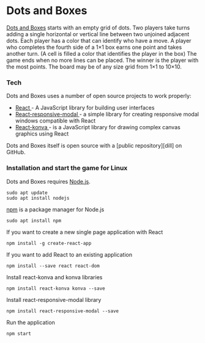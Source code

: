 # Dots and Boxes

[Dots and Boxes](https://en.wikipedia.org/wiki/Dots_and_Boxes) starts with an empty grid of dots. Two players take turns adding a single horizontal or vertical line between two unjoined adjacent dots. Each player has a color that can identify who have a move. A player who completes the fourth side of a 1×1 box earns one point and takes another turn. (A cell is filled a color that identifies the player in the box) The game ends when no more lines can be placed. The winner is the player with the most points. The board may be of any size grid from 1×1 to 10×10.

### Tech

Dots and Boxes uses a number of open source projects to work properly:

* [ React ](http://example.com) - A JavaScript library for building user interfaces
* [ React-responsive-modal ](https://github.com/konvajs/react-konva) - a simple library for creating responsive modal windows compatible with React
* [ React-konva ](https://github.com/pradel/react-responsive-modal) - is a JavaScript library for drawing complex canvas graphics using React

Dots and Boxes itself is open source with a [public repository][dill]
 on GitHub.

### Installation and start the game for Linux

Dots and Boxes requires [Node.js](https://nodejs.org/).

```
sudo apt update
sudo apt install nodejs
```
[npm](https://www.npmjs.com/) is a package manager for Node.js
```
sudo apt install npm
```
If you want to create a new single 
page application with React
```
npm install -g create-react-app
```
If you want to add React to an existing application
```
npm install --save react react-dom
```
Install react-konva and konva libraries
```
npm install react-konva konva --save
```
Install react-responsive-modal library
```
npm install react-responsive-modal --save
```
Run the application
```
npm start
```